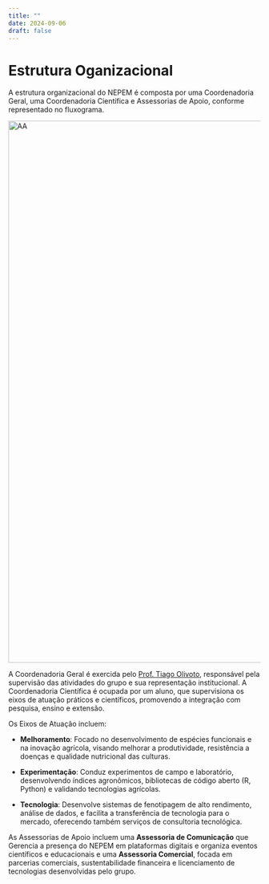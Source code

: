 ```yaml
---
title: ""
date: 2024-09-06
draft: false
---
```



# Estrutura Oganizacional

A estrutura organizacional do NEPEM é composta por uma Coordenadoria Geral, uma
Coordenadoria Científica e Assessorias de Apoio, conforme representado no
fluxograma.


<img src="/img/structure.svg" alt="AA" style="width:1080px;">

A Coordenadoria Geral é exercida pelo [Prof. Tiago
Olivoto](https://olivoto.com.br/), responsável pela supervisão das atividades do
grupo e sua representação institucional. A Coordenadoria Científica é ocupada
por um aluno, que supervisiona os eixos de atuação práticos e científicos,
promovendo a integração com pesquisa, ensino e extensão.

Os Eixos de Atuação incluem:

- **Melhoramento**: Focado no desenvolvimento de espécies funcionais e na inovação
agrícola, visando melhorar a produtividade, resistência a doenças e qualidade
nutricional das culturas.

- **Experimentação**: Conduz experimentos de campo e laboratório, desenvolvendo
índices agronômicos, bibliotecas de código aberto (R, Python) e validando
tecnologias agrícolas.

- **Tecnologia**: Desenvolve sistemas de fenotipagem de alto rendimento, análise de
dados, e facilita a transferência de tecnologia para o mercado, oferecendo
também serviços de consultoria tecnológica.

As Assessorias de Apoio incluem uma **Assessoria de Comunicação** que Gerencia
a presença do NEPEM em plataformas digitais e organiza eventos científicos e
educacionais e uma **Assessoria Comercial**, focada em parcerias comerciais,
sustentabilidade financeira e licenciamento de tecnologias desenvolvidas pelo
grupo.
